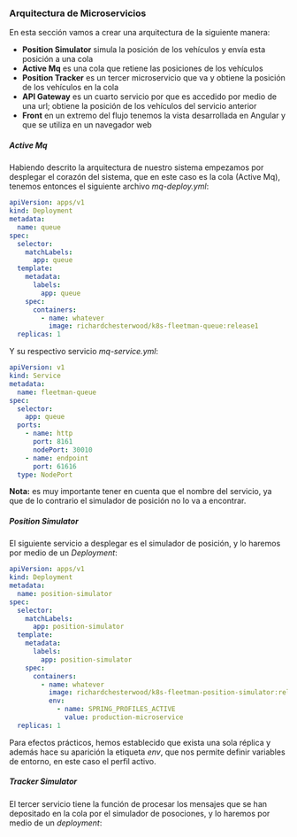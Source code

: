 ### Arquitectura de Microservicios

En esta sección vamos a crear una arquitectura de la siguiente manera:<br/>

* **Position Simulator** simula la posición de los vehículos y envía esta posición a una cola
* **Active Mq** es una cola que retiene las posiciones de los vehículos
* **Position Tracker**  es un tercer microservicio que va y obtiene la posición de los vehículos en la cola
* **API Gateway** es un cuarto servicio por que es accedido por medio de una url; obtiene la posición de los vehículos del servicio anterior
* **Front** en un extremo del flujo tenemos la vista desarrollada en Angular y que se utiliza en un navegador web

##### Active Mq

Habiendo descrito la arquitectura de nuestro sistema empezamos por desplegar el corazón del sistema, que en este caso es la cola (Active Mq), tenemos entonces el siguiente archivo _mq-deploy.yml_:<br/>

```yaml
apiVersion: apps/v1
kind: Deployment
metadata:
  name: queue
spec:
  selector:
    matchLabels:
      app: queue
  template:
    metadata:
      labels:
        app: queue
    spec:
      containers:
        - name: whatever
          image: richardchesterwood/k8s-fleetman-queue:release1
  replicas: 1
```

Y su respectivo servicio _mq-service.yml_:<br/>

```yaml
apiVersion: v1
kind: Service
metadata:
  name: fleetman-queue
spec:
  selector:
    app: queue
  ports:
    - name: http
      port: 8161
      nodePort: 30010
    - name: endpoint
      port: 61616
  type: NodePort
```
**Nota:** es muy importante tener en cuenta que el nombre del servicio, ya que de lo contrario el simulador de posición no lo va a encontrar.<br/>

##### Position Simulator

El siguiente servicio a desplegar es el simulador de posición, y lo haremos por medio de un _Deployment_:<br/>

```yaml
apiVersion: apps/v1
kind: Deployment
metadata:
  name: position-simulator
spec:
  selector:
    matchLabels:
      app: position-simulator
  template:
    metadata:
      labels:
        app: position-simulator
    spec:
      containers:
        - name: whatever
          image: richardchesterwood/k8s-fleetman-position-simulator:release1
          env:
            - name: SPRING_PROFILES_ACTIVE
              value: production-microservice
  replicas: 1
```

Para efectos prácticos, hemos establecido que exista una sola réplica y además hace su aparición la etiqueta _env_, que nos permite definir variables de entorno, en este caso el perfil activo.<br/>

##### Tracker Simulator

El tercer servicio tiene la función de procesar los mensajes que se han depositado en la cola por el simulador de posociones, y lo haremos por medio de un _deployment_:<br/>



